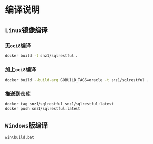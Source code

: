 # 编译说明

## `Linux`镜像编译

### 无`oci8`编译

```sh
docker build -t snz1/sqlrestful .
```

### 加上`oci8`编译

```sh
docker build --build-arg GOBUILD_TAGS=oracle -t snz1/sqlrestful .
```

### 推送到仓库

```sh
docker tag snz1/sqlrestful snz1/sqlrestful:latest
docker push snz1/sqlrestful:latest
```

## `Windows`版编译

```cmd
win\build.bat
```
